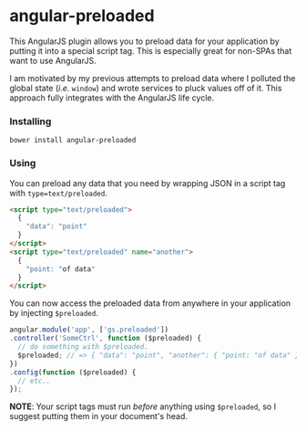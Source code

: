 # angular-preloaded

This AngularJS plugin allows you to preload data for your application by
putting it into a special script tag. This is especially great for non-SPAs
that want to use AngularJS.

I am motivated by my previous attempts to preload data where I polluted
the global state (_i.e._ `window`) and wrote services to pluck values off
of it. This approach fully integrates with the AngularJS life cycle.

### Installing

`bower install angular-preloaded`

### Using

You can preload any data that you need by wrapping JSON in a script tag
with `type=text/preloaded`.

```html
<script type="text/preloaded">
  {
    "data": "point"
  }
</script>
<script type="text/preloaded" name="another">
  {
    "point: "of data"
  }
</script>
```

You can now access the preloaded data from anywhere in your application by
injecting `$preloaded`.

```javascript
angular.module('app', ['gs.preloaded'])
.controller('SomeCtrl', function ($preloaded) {
  // do something with $preloaded.
  $preloaded; // => { "data": "point", "another": { "point: "of data" } }
})
.config(function ($preloaded) {
  // etc..
});
```

__NOTE__: Your script tags must run _before_ anything using `$preloaded`, so
I suggest putting them in your document's head.
